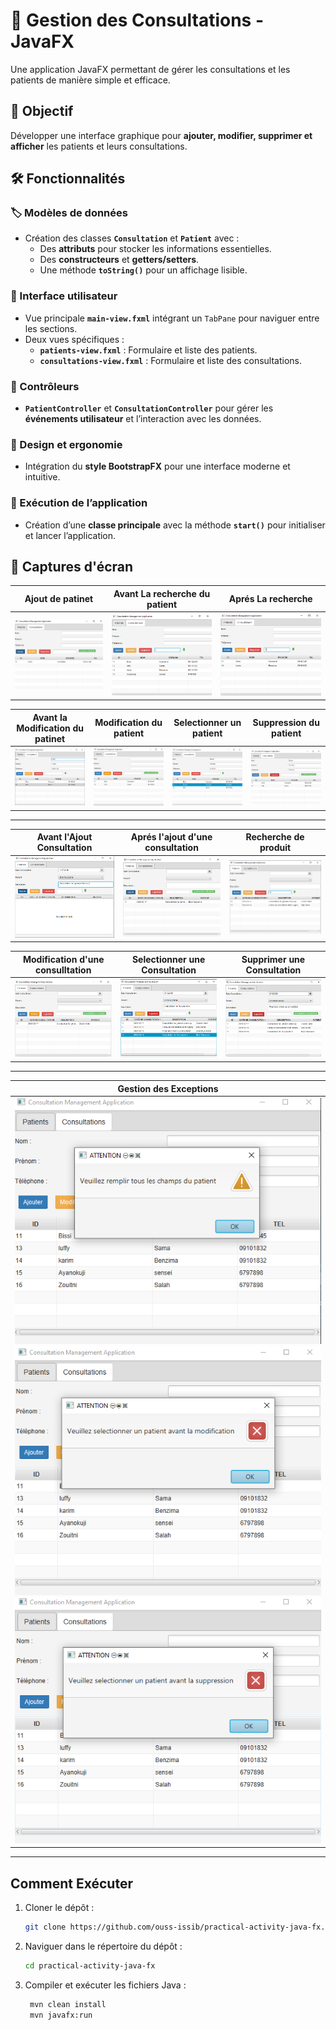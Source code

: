 # 🏥 Gestion des Consultations - JavaFX  

Une application JavaFX permettant de gérer les consultations et les patients de manière simple et efficace.  

## 📌 Objectif  
Développer une interface graphique pour **ajouter, modifier, supprimer et afficher** les patients et leurs consultations.  

## 🛠️ Fonctionnalités  

### 🏷️ Modèles de données  
- Création des classes **`Consultation`** et **`Patient`** avec :  
  - Des **attributs** pour stocker les informations essentielles.  
  - Des **constructeurs** et **getters/setters**.  
  - Une méthode **`toString()`** pour un affichage lisible.  

### 🎨 Interface utilisateur  
- Vue principale **`main-view.fxml`** intégrant un `TabPane` pour naviguer entre les sections.  
- Deux vues spécifiques :  
  - **`patients-view.fxml`** : Formulaire et liste des patients.  
  - **`consultations-view.fxml`** : Formulaire et liste des consultations.  

### 🎯 Contrôleurs  
- **`PatientController`** et **`ConsultationController`** pour gérer les **événements utilisateur** et l’interaction avec les données.  

### 🎨 Design et ergonomie  
- Intégration du **style BootstrapFX** pour une interface moderne et intuitive.
  
### 🚀 Exécution de l’application  
- Création d’une **classe principale** avec la méthode **`start()`** pour initialiser et lancer l’application.  

## 🎥 Captures d'écran

| Ajout de patinet | Avant La recherche du patient | Aprés La recherche |
|---|---|---|
| ![Ajout de patinet](./captures/add-patient.png) | ![Avant La recherche du patient](./captures/avant-rechercher-patient.png) | ![Aprés La recherche](./captures/apres-rechercher-patient.png) |

| Avant la Modification du patinet | Modification du patient | Selectionner un patient | Suppression du patient |
|---|---|---|---|
| ![Avant la Modification du patinet](./captures/avant-modifier-patient.png) | ![Modification du patient](./captures/modifier-patient.png) | ![Selectionner un patient](./captures/select-patient.png) | ![Suppression du patient](./captures/supprimer-patient.png) |

<hr>


| Avant l'Ajout Consultation | Aprés l'ajout d'une consultation | Recherche de produit |
|---|---|---|
| ![Ajout Consultation](./captures/ajouter-consultation.png) | ![Aprés l'ajout d'une consultation](./captures/apres-ajouter-consultation.png) | ![Filtrer Consultations](./captures/filter-consultation.png) |

| Modification d'une consulltation | Selectionner une Consultation | Supprimer une Consultation |
|---|---|---|
| ![Modification d'une consulltation](./captures/modifier-consultation.png) | ![Selectionner une Consultation](./captures/select-consultation.png) | ![Supprimer une Consultation](./captures/supprimer-consultation.png) 

 <hr>
 
| Gestion des  Exceptions |
|---|
| ![Exception 1](./captures/handle-exception1.png)  ![Exception 2](./captures/handle-exception2.png)  ![Exception 3](./captures/handle-exception3.png) |

<hr>
   
## Comment Exécuter

1. Cloner le dépôt :
   ```bash
   git clone https://github.com/ouss-issib/practical-activity-java-fx.git

2. Naviguer dans le répertoire du dépôt :
   ```bash
   cd practical-activity-java-fx

3. Compiler et exécuter les fichiers Java :
   ```bash
    mvn clean install
    mvn javafx:run

